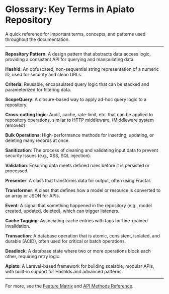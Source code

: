 # Glossary: Key Terms in Apiato Repository

A quick reference for important terms, concepts, and patterns used throughout the documentation.

---

**Repository Pattern**: A design pattern that abstracts data access logic, providing a consistent API for querying and manipulating data.

**HashId**: An obfuscated, non-sequential string representation of a numeric ID, used for security and clean URLs.

**Criteria**: Reusable, encapsulated query logic that can be stacked and parameterized for filtering data.

**ScopeQuery**: A closure-based way to apply ad-hoc query logic to a repository.

**Cross-cutting logic**: Audit, cache, rate-limit, etc. that can be applied to repository operations, similar to HTTP middleware. (Middleware system removed)

**Bulk Operations**: High-performance methods for inserting, updating, or deleting many records at once.

**Sanitization**: The process of cleaning and validating input data to prevent security issues (e.g., XSS, SQL injection).

**Validation**: Ensuring data meets defined rules before it is persisted or processed.

**Presenter**: A class that transforms data for output, often using Fractal.

**Transformer**: A class that defines how a model or resource is converted to an array or JSON for APIs.

**Event**: A signal that something happened in the repository (e.g., model created, updated, deleted), which can trigger listeners.

**Cache Tagging**: Associating cache entries with tags for fine-grained invalidation.

**Transaction**: A database operation that is atomic, consistent, isolated, and durable (ACID), often used for critical or batch operations.

**Deadlock**: A database state where two or more operations block each other, requiring retry logic.

**Apiato**: A Laravel-based framework for building scalable, modular APIs, with built-in support for HashIds and advanced patterns.

---

For more, see the [Feature Matrix](feature-matrix.md) and [API Methods Reference](reference/api-methods.md).
